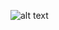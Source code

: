 ![alt text](https://github.com/ajit-kumar-azad/training/raw/master/Enterprise-App-Development-with-AngularJS/images/mvcstatediag.png "MVC")
